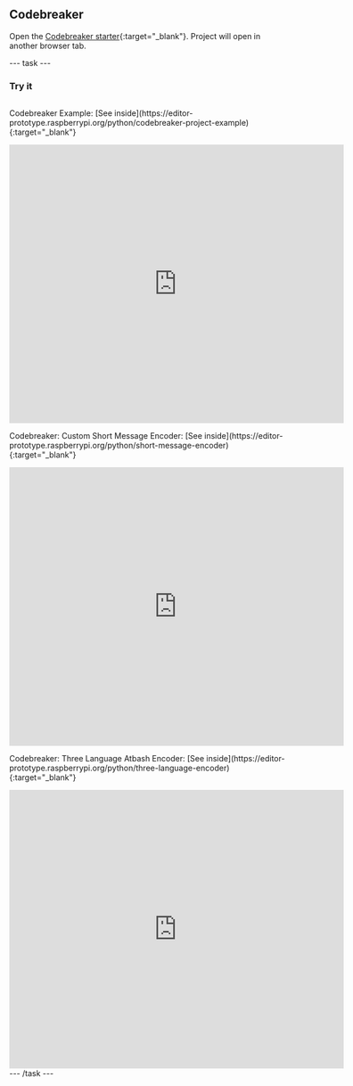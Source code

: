 ## Codebreaker

Open the [Codebreaker starter](https://editor-prototype.raspberrypi.org/python/codebreaker-project-starter){:target="_blank"}. Project will open in another browser tab.

--- task ---
### Try it
<div style="display: flex; flex-wrap: wrap">
<p>
  Codebreaker Example: [See inside](https://editor-prototype.raspberrypi.org/python/codebreaker-project-example){:target="_blank"}
</p>
<div class="trinket">
  <iframe src="https://staging-editor.raspberrypi.org/embed/viewer/codebreaker-project-example?show_visual_tab=true" width="600" height="500" frameborder="0" marginwidth="0" marginheight="0" allowfullscreen>
  </iframe>
</div>

<p>
  Codebreaker: Custom Short Message Encoder: [See inside](https://editor-prototype.raspberrypi.org/python/short-message-encoder){:target="_blank"}
</p>
<div class="trinket">
  <iframe src="https://staging-editor.raspberrypi.org/embed/viewer/short-message-encoder?show_visual_tab=true" width="600" height="500" frameborder="0" marginwidth="0" marginheight="0" allowfullscreen>
  </iframe>
</div>

<p>
  Codebreaker: Three Language Atbash Encoder: [See inside](https://editor-prototype.raspberrypi.org/python/three-language-encoder){:target="_blank"}
</p>
<div class="trinket">
  <iframe src="https://staging-editor.raspberrypi.org/embed/viewer/three-language-encoder?show_visual_tab=true" width="600" height="500" frameborder="0" marginwidth="0" marginheight="0" allowfullscreen>
  </iframe>
</div>

</div>
--- /task ---
